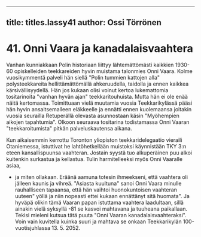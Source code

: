 
---

title: titles.lassy41
author: Ossi Törrönen
---


    
# 41. Onni Vaara ja kanadalaisvaahtera

Vanhan kunniakkaan Polin historiaan liittyy lähtemättömästi kaikkien 1930-60 opiskelleiden 
teekkareiden hyvin muistama talonmies Onni Vaara. Kolme vuosikymmentä palveli hän siellä "Polin 
tummien kattojen alla" polysteekkareita hellittämättömällä ahkeruudella, taidolla ja ennen kaikkea 
kärsivällisyydellä. Hän jos kukaan olisi voinut kertoa lukemattomia tositarinoita "vanhan hyvän ajan" 
teekkaritouhuista. Mutta hän ei ole enää näitä kertomassa. Toimittuaan vielä muutamia vuosia 
Teekkarikylässä pääsi hän hyvin ansaitsemalleen eläkkeelle ja ennätti ennen kuolemaansa joitakin 
vuosia seurailla Retuperällä olevasta asunnostaan käsin "Myöhempien aikojen tapahtumia". Olkoon 
seuraava tositarina todistamassa Onni Vaaran "teekkaroitumista" pitkän palveluskautensa aikana.

Kun aikaisemmin kerrottu Toronton yliopiston teekkaridelegaatio vieraili Otaniemessa, istuttivat he 
lahtöhetkellään muistoksi käynnistään TKY 3:n eteen kansallispuunsa vaahteran. Jostain syystä tuo 
alkuperäinen puu alkoi kuitenkin surkastua ja kellastua. Tulin harmitelleeksi myös Onni Vaaralle asiaa, 
- ja miten ollakaan. Eräänä aamuna totesin ihmeekseni, että vaahtera oli jälleen kaunis ja vihreä. 
"Asiasta kuultuna" sanoi Onni Vaara minulle rauhalliseen tapaansa, että hän vaihtoi huonokuntoisen 
vaahteran uuteen" yöllä ja niin nopeasti ettei kukaan ennättänyt sitä huomata". Ja hyväpä olikin tämä 
Vaaran papan istuttama vaahtera laadultaan, sillä ainakin vielä syksyllä -81 se kasvoi mahtavana ja 
tuuheana paikallaan. Tekisi mieleni kutsua tätä puuta "Onni Vaaran kanadalaisvaahteraksi". Voin vain 
kuvitella kuinka suuri ja mahtava se onkaan Teekkarikylän 100-vuotisjuhlassa 13. 5. 2052.
